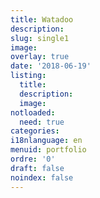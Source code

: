 ```yaml
---
title: Watadoo
description:
slug: single1
image: 
overlay: true
date: '2018-06-19'
listing:
  title:
  description:
  image: 
notloaded:
  need: true
categories:
i18nlanguage: en
menuid: portfolio
ordre: '0'
draft: false
noindex: false
---
```

